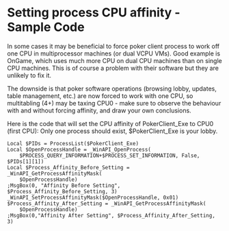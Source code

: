 # Setting process CPU affinity - Sample Code 

In some cases it may be beneficial to force poker client process to work
off one CPU in multiprocessor machines (or dual VCPU VMs). Good example
is OnGame, which uses much more CPU on dual CPU machines than on single
CPU machines. This is of course a problem with their software but they
are unlikely to fix it.

The downside is that poker software operations (browsing lobby, updates,
table management, etc.) are now forced to work with one CPU, so
multitabling (4+) may be taxing CPU0 - make sure to observe the
behaviour with and without forcing affinity, and draw your own
conclusions.

Here is the code that will set the CPU affinity of PokerClient_Exe to
CPU0 (first CPU): Only one process should exist, \$PokerClient_Exe is
your lobby.

    Local $PIDs = ProcessList($PokerClient_Exe) 
    Local $OpenProcessHandle = _WinAPI_OpenProcess(
        $PROCESS_QUERY_INFORMATION+$PROCESS_SET_INFORMATION, False, $PIDs[1][1]) 
    Local $Process_Affinity_Before_Setting = _WinAPI_GetProcessAffinityMask(
        $OpenProcessHandle) 
    ;MsgBox(0, "Affinity Before Setting", $Process_Affinity_Before_Setting, 3)
    _WinAPI_SetProcessAffinityMask($OpenProcessHandle, 0x01)
    $Process_Affinity_After_Setting = _WinAPI_GetProcessAffinityMask(
        $OpenProcessHandle) 
    ;MsgBox(0,"Affinity After Setting", $Process_Affinity_After_Setting, 3) 
